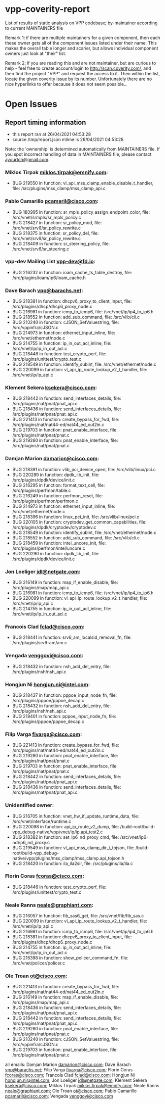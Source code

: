 # vpp-coverity-report
List of results of static analysis on VPP codebase; by-maintainer according to current MAINTAINERS file

Remark 1: if there are multiple maintainers for a given component, then each these owner gets all of the component issues
listed under their name.  This makes the overall table longer and scarier, but allows individual component owners just look
at "their" list.

Remark 2: if you are reading this and are not maintainer, but are curious to help - feel free to create account/login
to http://scan.coverity.com/, and then find the project "VPP" and request the access to it. Then within the list,
locate the given coverity issue by its number. Unfortunately there are no nice hyperlinks to offer because
it does not seem possible...

# Open Issues
## Report timing information
  * this report ran at 26/04/2021 04:53:28
  * source /tmp/report.json mtime is 26/04/2021 04:53:28

Note: the 'ownership' is determined automatically from MAINTAINERS file. If you spot incorrect handling of data in MAINTAINERS file, please contact ayourtch@gmail.com.

### Miklos Tirpak <miklos.tirpak@emnify.com>:
  * BUG 219550 in function: vl_api_mss_clamp_enable_disable_t_handler, file: /src/plugins/mss_clamp/mss_clamp_api.c
### Pablo Camarillo <pcamaril@cisco.com>:
  * BUG 180995 in function: sr_mpls_policy_assign_endpoint_color, file: /src/vnet/srmpls/sr_mpls_policy.c
  * BUG 218427 in function: sr_policy_mod, file: /src/vnet/srv6/sr_policy_rewrite.c
  * BUG 218375 in function: sr_policy_del, file: /src/vnet/srv6/sr_policy_rewrite.c
  * BUG 218409 in function: sr_steering_policy, file: /src/vnet/srv6/sr_steering.c
### vpp-dev Mailing List <vpp-dev@fd.io>:
  * BUG 216232 in function: ioam_cache_ts_table_destroy, file: /src/plugins/ioam/ip6/ioam_cache.h
### Dave Barach <vpp@barachs.net>:
  * BUG 218381 in function: dhcpv6_proxy_to_client_input, file: /src/plugins/dhcp/dhcp6_proxy_node.c
  * BUG 216981 in function: icmp_to_icmp6, file: /src/vnet/ip/ip4_to_ip6.h
  * BUG 218552 in function: add_sub_command, file: /src/vlib/cli.c
  * BUG 210240 in function: cJSON_SetValuestring, file: /src/vppinfra/cJSON.c
  * BUG 214973 in function: ethernet_input_inline, file: /src/vnet/ethernet/node.c
  * BUG 214755 in function: ip_in_out_acl_inline, file: /src/vnet/ip/ip_in_out_acl.c
  * BUG 218446 in function: test_crypto_perf, file: /src/plugins/unittest/crypto_test.c
  * BUG 218549 in function: identify_subint, file: /src/vnet/ethernet/node.c
  * BUG 220099 in function: vl_api_ip_route_lookup_v2_t_handler, file: /src/vnet/ip/ip_api.c
### Klement Sekera <ksekera@cisco.com>:
  * BUG 218442 in function: send_interfaces_details, file: /src/plugins/nat/pnat/pnat_api.c
  * BUG 218436 in function: send_interfaces_details, file: /src/plugins/nat/pnat/pnat_api.c
  * BUG 221413 in function: create_bypass_for_fwd, file: /src/plugins/nat/nat44-ed/nat44_ed_out2in.c
  * BUG 219703 in function: pnat_enable_interface, file: /src/plugins/nat/pnat/pnat.c
  * BUG 219260 in function: pnat_enable_interface, file: /src/plugins/nat/pnat/pnat.c
### Damjan Marion <damarion@cisco.com>:
  * BUG 218391 in function: vlib_pci_device_open, file: /src/vlib/linux/pci.c
  * BUG 220289 in function: dpdk_lib_init, file: /src/plugins/dpdk/device/init.c
  * BUG 216295 in function: format_text_cell, file: /src/plugins/perfmon/table.c
  * BUG 216249 in function: perfmon_reset, file: /src/plugins/perfmon/perfmon.c
  * BUG 214973 in function: ethernet_input_inline, file: /src/vnet/ethernet/node.c
  * BUG 218396 in function: linux_pci_init, file: /src/vlib/linux/pci.c
  * BUG 220105 in function: cryptodev_get_common_capabilities, file: /src/plugins/dpdk/cryptodev/cryptodev.c
  * BUG 218549 in function: identify_subint, file: /src/vnet/ethernet/node.c
  * BUG 218552 in function: add_sub_command, file: /src/vlib/cli.c
  * BUG 218459 in function: intel_uncore_init, file: /src/plugins/perfmon/intel/uncore.c
  * BUG 220290 in function: dpdk_lib_init, file: /src/plugins/dpdk/device/init.c
### Jon Loeliger <jdl@netgate.com>:
  * BUG 216149 in function: map_if_enable_disable, file: /src/plugins/map/map_api.c
  * BUG 216981 in function: icmp_to_icmp6, file: /src/vnet/ip/ip4_to_ip6.h
  * BUG 220099 in function: vl_api_ip_route_lookup_v2_t_handler, file: /src/vnet/ip/ip_api.c
  * BUG 214755 in function: ip_in_out_acl_inline, file: /src/vnet/ip/ip_in_out_acl.c
### Francois Clad <fclad@cisco.com>:
  * BUG 218441 in function: srv6_am_localsid_removal_fn, file: /src/plugins/srv6-am/am.c
### Vengada <venggovi@cisco.com>:
  * BUG 218432 in function: nsh_add_del_entry, file: /src/plugins/nsh/nsh_api.c
### Hongjun Ni <hongjun.ni@intel.com>:
  * BUG 218437 in function: pppoe_input_node_fn, file: /src/plugins/pppoe/pppoe_decap.c
  * BUG 218432 in function: nsh_add_del_entry, file: /src/plugins/nsh/nsh_api.c
  * BUG 218401 in function: pppoe_input_node_fn, file: /src/plugins/pppoe/pppoe_decap.c
### Filip Varga <fivarga@cisco.com>:
  * BUG 221413 in function: create_bypass_for_fwd, file: /src/plugins/nat/nat44-ed/nat44_ed_out2in.c
  * BUG 219260 in function: pnat_enable_interface, file: /src/plugins/nat/pnat/pnat.c
  * BUG 219703 in function: pnat_enable_interface, file: /src/plugins/nat/pnat/pnat.c
  * BUG 218442 in function: send_interfaces_details, file: /src/plugins/nat/pnat/pnat_api.c
  * BUG 218436 in function: send_interfaces_details, file: /src/plugins/nat/pnat/pnat_api.c
### Unidentified owner:
  * BUG 216705 in function: vnet_hw_if_update_runtime_data, file: /src/vnet/interface/runtime.c
  * BUG 220098 in function: api_ip_route_v2_dump, file: /build-root/build-vpp_debug-native/vpp/vnet/ip/ip.api_test2.c
  * BUG 218382 in function: set_ip6_nd_proxy_cmd, file: /src/vnet/ip6-nd/ip6_nd_proxy.c
  * BUG 219549 in function: vl_api_mss_clamp_dir_t_tojson, file: /build-root/build-vpp_debug-native/vpp/plugins/mss_clamp/mss_clamp.api_tojson.h
  * BUG 218420 in function: ila_ila2sir, file: /src/plugins/ila/ila.c
### Florin Coras <fcoras@cisco.com>:
  * BUG 218446 in function: test_crypto_perf, file: /src/plugins/unittest/crypto_test.c
### Neale Ranns <neale@graphiant.com>:
  * BUG 216057 in function: fib_sas6_get, file: /src/vnet/fib/fib_sas.c
  * BUG 220099 in function: vl_api_ip_route_lookup_v2_t_handler, file: /src/vnet/ip/ip_api.c
  * BUG 216981 in function: icmp_to_icmp6, file: /src/vnet/ip/ip4_to_ip6.h
  * BUG 218381 in function: dhcpv6_proxy_to_client_input, file: /src/plugins/dhcp/dhcp6_proxy_node.c
  * BUG 214755 in function: ip_in_out_acl_inline, file: /src/vnet/ip/ip_in_out_acl.c
  * BUG 218398 in function: show_policer_command_fn, file: /src/vnet/policer/policer.c
### Ole Troan <ot@cisco.com>:
  * BUG 221413 in function: create_bypass_for_fwd, file: /src/plugins/nat/nat44-ed/nat44_ed_out2in.c
  * BUG 216149 in function: map_if_enable_disable, file: /src/plugins/map/map_api.c
  * BUG 218436 in function: send_interfaces_details, file: /src/plugins/nat/pnat/pnat_api.c
  * BUG 218442 in function: send_interfaces_details, file: /src/plugins/nat/pnat/pnat_api.c
  * BUG 219260 in function: pnat_enable_interface, file: /src/plugins/nat/pnat/pnat.c
  * BUG 210240 in function: cJSON_SetValuestring, file: /src/vppinfra/cJSON.c
  * BUG 219703 in function: pnat_enable_interface, file: /src/plugins/nat/pnat/pnat.c


all emails: Damjan Marion <damarion@cisco.com>; Dave Barach <vpp@barachs.net>; Filip Varga <fivarga@cisco.com>; Florin Coras <fcoras@cisco.com>; Francois Clad <fclad@cisco.com>; Hongjun Ni <hongjun.ni@intel.com>; Jon Loeliger <jdl@netgate.com>; Klement Sekera <ksekera@cisco.com>; Miklos Tirpak <miklos.tirpak@emnify.com>; Neale Ranns <neale@graphiant.com>; Ole Troan <ot@cisco.com>; Pablo Camarillo <pcamaril@cisco.com>; Vengada <venggovi@cisco.com>
